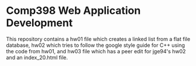 Comp398 Web Application Development
=======
This repository contains a hw01 file which creates a linked list from a flat file database, hw02 which tries to follow the google style guide for C++ using the code from hw01, and hw03 file which has a peer edit for jge94's hw02 and an index_20.html file.
